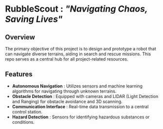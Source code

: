 # RubbleScout : *"Navigating Chaos, Saving Lives"*


## Overview

The primary objective of this project is to design and prototype a robot that can navigate diverse terrains, aiding in search and rescue missions. This repo serves as a central hub for all project-related resources.

## Features

* **Autonomous Navigation** : Utilizes sensors and machine learning algorithms for navigating through unknown terrains.
* **Obstacle Detection** : Equipped with cameras and LIDAR (Light Detection and Ranging) for obstacle avoidance and 3D scanning.
* **Communication Interface** : Real-time data transmission to a central control station.
* **Hazard Detection** : Sensors for identifying hazardous substances or conditions.




